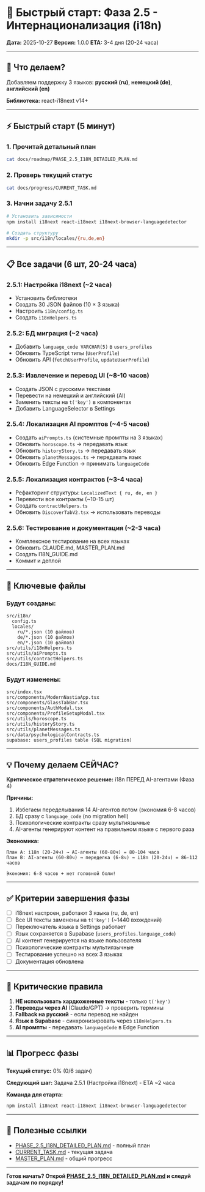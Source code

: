 # 🚀 Быстрый старт: Фаза 2.5 - Интернационализация (i18n)

**Дата:** 2025-10-27
**Версия:** 1.0.0
**ETA:** 3-4 дня (20-24 часа)

---

## 🎯 Что делаем?

Добавляем поддержку 3 языков: **русский (ru)**, **немецкий (de)**, **английский (en)**

**Библиотека:** react-i18next v14+

---

## ⚡ Быстрый старт (5 минут)

### 1. Прочитай детальный план
```bash
cat docs/roadmap/PHASE_2.5_I18N_DETAILED_PLAN.md
```

### 2. Проверь текущий статус
```bash
cat docs/progress/CURRENT_TASK.md
```

### 3. Начни задачу 2.5.1
```bash
# Установить зависимости
npm install i18next react-i18next i18next-browser-languagedetector

# Создать структуру
mkdir -p src/i18n/locales/{ru,de,en}
```

---

## 📋 Все задачи (6 шт, 20-24 часа)

### 2.5.1: Настройка i18next (~2 часа)
- Установить библиотеки
- Создать 30 JSON файлов (10 × 3 языка)
- Настроить `i18n/config.ts`
- Создать `i18nHelpers.ts`

### 2.5.2: БД миграция (~2 часа)
- Добавить `language_code VARCHAR(5)` в `users_profiles`
- Обновить TypeScript типы (`UserProfile`)
- Обновить API (`fetchUserProfile`, `updateUserProfile`)

### 2.5.3: Извлечение и перевод UI (~8-10 часов)
- Создать JSON с русскими текстами
- Перевести на немецкий и английский (AI)
- Заменить тексты на `t('key')` в компонентах
- Добавить LanguageSelector в Settings

### 2.5.4: Локализация AI промптов (~4-5 часов)
- Создать `aiPrompts.ts` (системные промпты на 3 языках)
- Обновить `horoscope.ts` → передавать язык
- Обновить `historyStory.ts` → передавать язык
- Обновить `planetMessages.ts` → передавать язык
- Обновить Edge Function → принимать `languageCode`

### 2.5.5: Локализация контрактов (~3-4 часа)
- Рефакторинг структуры: `LocalizedText { ru, de, en }`
- Перевести все контракты (~10-15 шт)
- Создать `contractHelpers.ts`
- Обновить `DiscoverTabV2.tsx` → использовать переводы

### 2.5.6: Тестирование и документация (~2-3 часа)
- Комплексное тестирование на всех языках
- Обновить CLAUDE.md, MASTER_PLAN.md
- Создать I18N_GUIDE.md
- Коммит и деплой

---

## 🔑 Ключевые файлы

### Будут созданы:
```
src/i18n/
  config.ts
  locales/
    ru/*.json (10 файлов)
    de/*.json (10 файлов)
    en/*.json (10 файлов)
src/utils/i18nHelpers.ts
src/utils/aiPrompts.ts
src/utils/contractHelpers.ts
docs/I18N_GUIDE.md
```

### Будут изменены:
```
src/index.tsx
src/components/ModernNastiaApp.tsx
src/components/GlassTabBar.tsx
src/components/AuthModal.tsx
src/components/ProfileSetupModal.tsx
src/utils/horoscope.ts
src/utils/historyStory.ts
src/utils/planetMessages.ts
src/data/psychologicalContracts.ts
supabase: users_profiles table (SQL migration)
```

---

## 💡 Почему делаем СЕЙЧАС?

**Критическое стратегическое решение:** i18n ПЕРЕД AI-агентами (Фаза 4)

**Причины:**
1. Избегаем переделывания 14 AI-агентов потом (экономия 6-8 часов)
2. БД сразу с `language_code` (no migration hell)
3. Психологические контракты сразу мультиязычные
4. AI-агенты генерируют контент на правильном языке с первого раза

**Экономика:**
```
План A: i18n (20-24ч) → AI-агенты (60-80ч) = 80-104 часа
План B: AI-агенты (60-80ч) → переделка (6-8ч) → i18n (20-24ч) = 86-112 часов

Экономия: 6-8 часов + нет головной боли!
```

---

## ✅ Критерии завершения фазы

- [ ] i18next настроен, работают 3 языка (ru, de, en)
- [ ] Все UI тексты заменены на `t('key')` (~1440 вхождений)
- [ ] Переключатель языка в Settings работает
- [ ] Язык сохраняется в Supabase (`users_profiles.language_code`)
- [ ] AI контент генерируется на языке пользователя
- [ ] Психологические контракты мультиязычные
- [ ] Тестирование успешно на всех 3 языках
- [ ] Документация обновлена

---

## 🚨 Критические правила

1. **НЕ использовать хардкоженные тексты** - только `t('key')`
2. **Переводы через AI** (Claude/GPT) → проверить термины
3. **Fallback на русский** - если перевод не найден
4. **Язык в Supabase** - синхронизировать через `i18nHelpers.ts`
5. **AI промпты** - передавать `languageCode` в Edge Function

---

## 📊 Прогресс фазы

**Текущий статус:** 0% (0/6 задач)

**Следующий шаг:** Задача 2.5.1 (Настройка i18next) - ETA ~2 часа

**Команда для старта:**
```bash
npm install i18next react-i18next i18next-browser-languagedetector
```

---

## 🔗 Полезные ссылки

- [PHASE_2.5_I18N_DETAILED_PLAN.md](roadmap/PHASE_2.5_I18N_DETAILED_PLAN.md) - полный план
- [CURRENT_TASK.md](progress/CURRENT_TASK.md) - текущая задача
- [MASTER_PLAN.md](MASTER_PLAN.md) - общий прогресс

---

**Готов начать? Открой [PHASE_2.5_I18N_DETAILED_PLAN.md](roadmap/PHASE_2.5_I18N_DETAILED_PLAN.md) и следуй задачам по порядку!**
